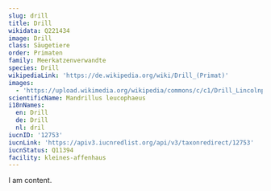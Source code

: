 ```yaml
---
slug: drill
title: Drill
wikidata: Q221434
image: Drill
class: Säugetiere
order: Primaten
family: Meerkatzenverwandte
species: Drill
wikipediaLink: 'https://de.wikipedia.org/wiki/Drill_(Primat)'
images:
  - 'https://upload.wikimedia.org/wikipedia/commons/c/c1/Drill_Lincolnparkzoo.jpg'
scientificName: Mandrillus leucophaeus
i18nNames:
  en: Drill
  de: Drill
  nl: dril
iucnID: '12753'
iucnLink: 'https://apiv3.iucnredlist.org/api/v3/taxonredirect/12753'
iucnStatus: Q11394
facility: kleines-affenhaus
---
```


I am content.
